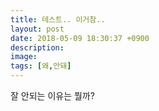 ```yaml
---
title: 테스트.. 이거참..
layout: post
date: 2018-05-09 18:30:37 +0900
description:
image:
tags: [왜,안돼]
---
```

잘 안되는 이유는 뭘까?
